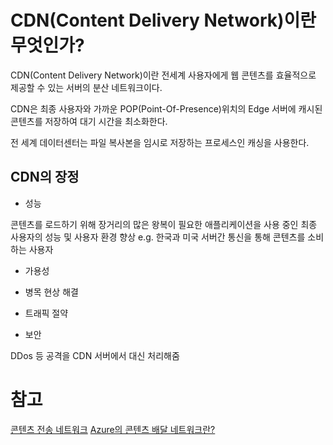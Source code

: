 #   CDN(Content Delivery Network)이란 무엇인가?

CDN(Content Delivery Network)이란 전세계 사용자에게 웹 콘텐츠를 효율적으로 제공할 수 있는 서버의 분산 네트워크이다.

CDN은 최종 사용자와 가까운 POP(Point-Of-Presence)위치의 Edge 서버에 캐시된 콘텐츠를 저장하여 대기 시간을 최소화한다.

전 세계 데이터센터는 파일 복사본을 임시로 저장하는 프로세스인 캐싱을 사용한다.

## CDN의 장정

-   성능

콘텐츠를 로드하기 위해 장거리의 많은 왕복이 필요한 애플리케이션을 사용 중인 최종 사용자의 성능 및 사용자 환경 향상
e.g. 한국과 미국 서버간 통신을 통해 콘텐츠를 소비하는 사용자

-   가용성

-   병목 현상 해결

-   트래픽 절약

-   보안

DDos 등 공격을 CDN 서버에서 대신 처리해줌


#   참고

[콘텐츠 전송 네트워크](https://www.akamai.com/ko/our-thinking/cdn/what-is-a-cdn)
[Azure의 콘텐츠 배달 네트워크란?](https://docs.microsoft.com/ko-kr/azure/cdn/cdn-overview)